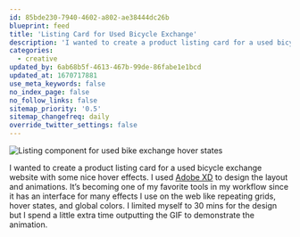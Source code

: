 ```yaml
---
id: 85bde230-7940-4602-a802-ae38444dc26b
blueprint: feed
title: 'Listing Card for Used Bicycle Exchange'
description: 'I wanted to create a product listing card for a used bicycle exchange website with some nice hover effects.'
categories:
  - creative
updated_by: 6ab68b5f-4613-467b-99de-86fabe1e1bcd
updated_at: 1670717881
use_meta_keywords: false
no_index_page: false
no_follow_links: false
sitemap_priority: '0.5'
sitemap_changefreq: daily
override_twitter_settings: false
---
```

![Listing component for used bike exchange hover states](statamic://asset::assets::feed/rigidcomponent.gif)

I wanted to create a product listing card for a used bicycle exchange website with some nice hover effects. I used [Adobe XD](https://www.adobe.com/products/xd.html) to design the layout and animations. It’s becoming one of my favorite tools in my workflow since it has an interface for many effects I use on the web like repeating grids, hover states, and global colors. I limited myself to 30 mins for the design but I spend a little extra time outputting the GIF to demonstrate the animation.